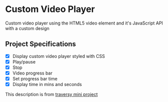 # Custom Video Player

Custom video player using the HTML5 video element and it's JavaScript API with a custom design

## Project Specifications

- [x] Display custom video player styled with CSS
- [x] Play/pause
- [x] Stop
- [x] Video progress bar
- [x] Set progress bar time
- [x] Display time in mins and seconds

This description is from [traversy mini project](https://github.com/bradtraversy/vanillawebprojects/tree/master/custom-video-player)
